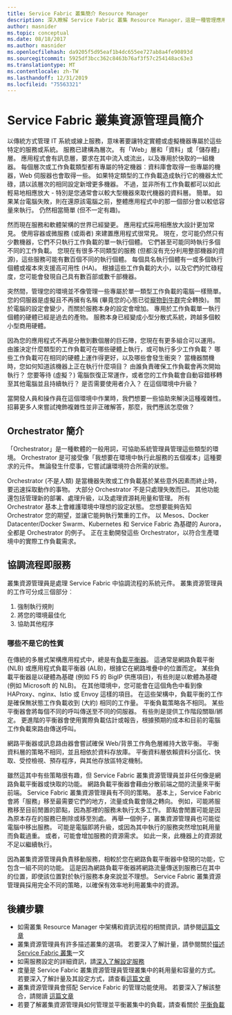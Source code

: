 ```yaml
---
title: Service Fabric 叢集簡介 Resource Manager
description: 深入瞭解 Service Fabric 叢集 Resource Manager，這是一種管理應用程式服務協調流程的方式。
author: masnider
ms.topic: conceptual
ms.date: 08/18/2017
ms.author: masnider
ms.openlocfilehash: da9205f5d95eaf1b4dc655ee727ab8a4fe90893d
ms.sourcegitcommit: 5925df3bcc362c8463b76af3f57c254148ac63e3
ms.translationtype: MT
ms.contentlocale: zh-TW
ms.lasthandoff: 12/31/2019
ms.locfileid: "75563321"
---
```

# <a name="introducing-the-service-fabric-cluster-resource-manager"></a>Service Fabric 叢集資源管理員簡介
以傳統方式管理 IT 系統或線上服務，意味著要讓特定實體或虛擬機器專屬於這些特定的服務或系統。 服務已建構為層次。 有「Web」層和「資料」或「儲存體」層。 應用程式會有訊息層，要求在其中流入或流出，以及專用於快取的一組機器。 每個層次或工作負載類型都有專屬的特定機器︰資料庫會取得一些專屬的機器，Web 伺服器也會取得一些。 如果特定類型的工作負載造成執行它的機器太忙碌，請以該層次的相同設定新增更多機器。 不過，並非所有工作負載都可以如此輕易地相應放大 - 特別是您通常會以較大型機器來取代機器的資料層。 簡單。 如果某台電腦失敗，則在還原該電腦之前，整體應用程式中的那一個部分會以較低容量來執行。 仍然相當簡單 (但不一定有趣)。

然而現在服務和軟體架構的世界已經變更。 應用程式採用相應放大設計更加常見。 使用容器或微服務 (或兩者) 來建置應用程式很常見。 現在，您可能仍然只有少數機器，它們不只執行工作負載的單一執行個體。 它們甚至可能同時執行多個不同的工作負載。 您現在有很多不同類型的服務 (但都沒有充分利用整部機器的資源)，這些服務可能有數百個不同的執行個體。 每個具名執行個體有一或多個執行個體或複本來支援高可用性 (HA)。 根據這些工作負載的大小，以及它們的忙碌程度，您可能會發現自己具有數百部或數千部機器。 

突然間，管理您的環境並不像管理一些專屬於單一類型工作負載的電腦一樣簡單。 您的伺服器是虛擬且不再擁有名稱 (畢竟您的心態已從[寵物到牛群](https://www.slideshare.net/randybias/architectures-for-open-and-scalable-clouds/20)完全轉換)。 關於電腦的設定會變少，而關於服務本身的設定會增加。 專用於工作負載單一執行個體的硬體已經是過去的產物。 服務本身已經變成小型分散式系統，跨越多個較小型商用硬體。

因為您的應用程式不再是分散到數個層的巨石陣，您現在有更多組合可以運用。 由誰決定什麼類型的工作負載可在哪些硬體上執行，或可執行多少工作負載？ 哪些工作負載可在相同的硬體上運作得更好，以及哪些會發生衝突？ 當機器關機時，您如何知道該機器上正在執行什麼項目？ 由誰負責確保工作負載會再次開始執行？ 您要等待 (虛擬？) 電腦恢復正常運作，或者您的工作負載會自動容錯移轉至其他電腦並且持續執行？ 是否需要使用者介入？ 在這個環境中升級？

當開發人員和操作員在這個環境中作業時，我們想要一些協助來解決這種複雜性。 招募更多人來嘗試掩飾複雜性並非正確解答，那麼，我們應該怎麼做？

## <a name="introducing-orchestrators"></a>Orchestrator 簡介
「Orchestrator」是一種軟體的一般用詞，可協助系統管理員管理這些類型的環境。 Orchestrator 是可接受像「我想要在環境中執行此服務的五個複本」這種要求的元件。 無論發生什麼事，它嘗試讓環境符合所需的狀態。

Orchestrator (不是人類) 是當機器失敗或工作負載基於某些意外因素而終止時，要迅速採取動作的事物。 大部分 Orchestrator 不是只處理失敗而已。 其他功能還包括管理新的部署、處理升級，以及處理資源耗用量和管理。 所有 Orchestrator 基本上會維護環境中理想的設定狀態。 您想要能夠告知 Orchestrator 您的期望，並讓它能夠執行繁重的工作。 以 Mesos、Docker Datacenter/Docker Swarm、Kubernetes 和 Service Fabric 為基礎的 Aurora，全都是 Orchestrator 的例子。 正在主動開發這些 Orchestrator，以符合生產環境中的實際工作負載需求。 

## <a name="orchestration-as-a-service"></a>協調流程即服務
叢集資源管理員是處理 Service Fabric 中協調流程的系統元件。 叢集資源管理員的工作可分成三個部分︰

1. 強制執行規則
2. 將您的環境最佳化
3. 協助其他程序

### <a name="what-it-isnt"></a>哪些不是它的性質
在傳統的多層式架構應用程式中，總是有[負載平衡器](https://en.wikipedia.org/wiki/Load_balancing_(computing))。 這通常是網路負載平衡 (NLB) 或應用程式負載平衡器 (ALB)，根據它在網路堆疊中的位置而定。 某些負載平衡器是以硬體為基礎 (例如 F5 的 BigIP 供應項目)，有些則是以軟體為基礎 (例如 Microsoft 的 NLB)。 在其他環境中，您可能會在這個角色中看到像 HAProxy、nginx、Istio 或 Envoy 這樣的項目。 在這些架構中，負載平衡的工作是確保無狀態工作負載收到 (大約) 相同的工作量。 平衡負載策略各不相同。 某些平衡器會將每個不同的呼叫傳送至不同的伺服器。 有些則是提供工作階段關聯/綁定。 更進階的平衡器會使用實際負載估計或報告，根據預期的成本和目前的電腦工作負載來路由傳送呼叫。

網路平衡器或訊息路由器會嘗試確保 Web/背景工作角色層維持大致平衡。 平衡資料層的策略不相同，並且相依於資料存放庫。 平衡資料層依賴資料分區化、快取、受控檢視、預存程序，與其他存放區特定機制。

雖然這其中有些策略很有趣，但 Service Fabric 叢集資源管理員並非任何像是網路負載平衡器或快取的功能。 網路負載平衡器會藉由分散前端之間的流量來平衡前端。 Service Fabric 叢集資源管理員有不同的策略。 基本上，Service Fabric 會將「服務」移至最需要它們的地方，流量或負載會隨之轉向。 例如，可能將服務移至目前閒置的節點，因為那裡的服務未執行太多工作。 節點會閒置可能是因為原本存在的服務已刪除或移至別處。 再舉一個例子，叢集資源管理員也可能從電腦中移出服務。 可能是電腦即將升級，或因為其中執行的服務突然增加耗用量而負載過重。 或者，可能會增加服務的資源需求。 如此一來，此機器上的資源就不足以繼續執行。 

因為叢集資源管理員負責移動服務，相較於您在網路負載平衡器中發現的功能，它包含一組不同的功能。 這是因為網路負載平衡器將網路流量傳送到服務已在其中的位置，即使該位置對於執行服務本身來說並不理想。 Service Fabric 叢集資源管理員採用完全不同的策略，以確保有效率地利用叢集中的資源。

## <a name="next-steps"></a>後續步驟
- 如需叢集 Resource Manager 中架構和資訊流程的相關資訊，請參閱[這篇文章](service-fabric-cluster-resource-manager-architecture.md)
- 叢集資源管理員有許多描述叢集的選項。 若要深入了解計量，請參閱關於[描述 Service Fabric 叢集](service-fabric-cluster-resource-manager-cluster-description.md)一文
- 如需服務設定的詳細資訊，請[深入了解設定服務](service-fabric-cluster-resource-manager-configure-services.md)
- 度量是 Service Fabric 叢集資源管理員管理叢集中的耗用量和容量的方式。 若要深入了解計量及其設定方式，請查看[這篇文章](service-fabric-cluster-resource-manager-metrics.md)
- 叢集資源管理員會搭配 Service Fabric 的管理功能使用。 若要深入了解該整合，請閱讀 [這篇文章](service-fabric-cluster-resource-manager-management-integration.md)
- 若要了解叢集資源管理員如何管理並平衡叢集中的負載，請查看關於 [平衡負載](service-fabric-cluster-resource-manager-balancing.md)
